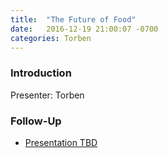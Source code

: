 ```yaml
---
title:  "The Future of Food"
date:   2016-12-19 21:00:07 -0700
categories: Torben
---
```


### Introduction

Presenter: Torben

### Follow-Up

* [Presentation TBD](/assets/present/2016/tbd.pdf) 
